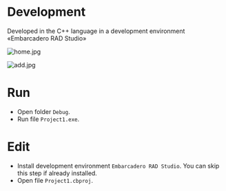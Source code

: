 # Development
Developed in the C++ language in a development environment «Embarcadero RAD Studio»

![home.jpg](https://github.com/gitaleksksks/test-task/blob/main/Screenshots/Astroid1.png)


![add.jpg](https://github.com/gitaleksksks/test-task/blob/main/Screenshots/Astroid2.png)

# Run
* Open folder `Debug`.
* Run file `Project1.exe`.

# Edit
* Install development environment `Embarcadero RAD Studio`. You can skip this step if already installed.
* Open file `Project1.cbproj`.
